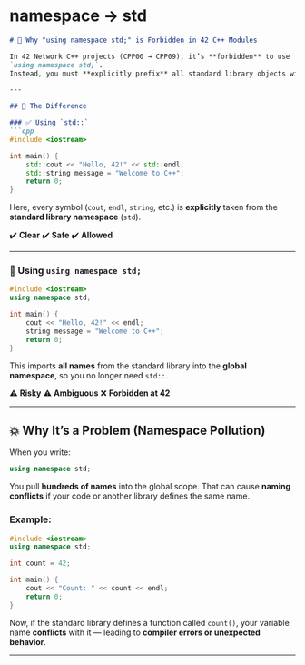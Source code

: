# namespace -> std

````markdown
# 🚫 Why "using namespace std;" is Forbidden in 42 C++ Modules

In 42 Network C++ projects (CPP00 → CPP09), it’s **forbidden** to use  
`using namespace std;`.  
Instead, you must **explicitly prefix** all standard library objects with `std::`.

---

## 🧩 The Difference

### ✅ Using `std::`
```cpp
#include <iostream>

int main() {
    std::cout << "Hello, 42!" << std::endl;
    std::string message = "Welcome to C++";
    return 0;
}
````

Here, every symbol (`cout`, `endl`, `string`, etc.) is **explicitly** taken from the **standard library namespace** (`std`).

✔️ **Clear**
✔️ **Safe**
✔️ **Allowed**

---

### 🚫 Using `using namespace std;`

```cpp
#include <iostream>
using namespace std;

int main() {
    cout << "Hello, 42!" << endl;
    string message = "Welcome to C++";
    return 0;
}
```

This imports **all names** from the standard library into the **global namespace**, so you no longer need `std::`.

⚠️ **Risky**
⚠️ **Ambiguous**
❌ **Forbidden at 42**

---

## 💥 Why It’s a Problem (Namespace Pollution)

When you write:

```cpp
using namespace std;
```

You pull **hundreds of names** into the global scope.
That can cause **naming conflicts** if your code or another library defines the same name.

### Example:

```cpp
#include <iostream>
using namespace std;

int count = 42;

int main() {
    cout << "Count: " << count << endl;
    return 0;
}
```

Now, if the standard library defines a function called `count()`,
your variable name **conflicts** with it — leading to **compiler errors or unexpected behavior**.

---
